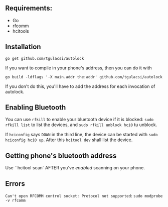 ## Requirements:

- Go
- rfcomm
- hcitools

## Installation

    go get github.com/tgulacsi/autolock

If you want to compile in your phone's address, then you can do it with

	go build -ldflags '-X main.addr the:addr' github.com/tgulacsi/autolock

If you don't do this, you'll have to add the address for each invocation of autolock.


## Enabling Bluetooth
You can use `rfkill` to enable your bluetooth device if it is blocked:
`sudo rfkill list` to list the devices, and `sudo rfkill unblock hci0` tu unblock.

If `hciconfig` says `DOWN` in the third line, the device can be started with
`sudo hciconfig hci0 up`. After this `hcitool dev` shall list the device.

## Getting phone's bluetooth address
Use ``hcitool scan` AFTER you've *enabled* scanning on your phone.

## Errors
`Can't open RFCOMM control socket: Protocol not supported`: `sudo modprobe -v rfcomm`
